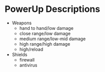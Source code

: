 PowerUp Descriptions
==

* Weapons
    * hand to hand/low damage
    * close range/low damage
    * medium range/low-mid damage
    * high range/high damage
    * high/reload
* Shields
    * firewall
    * antivirus
